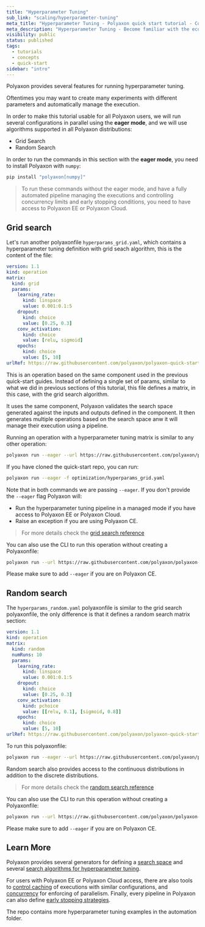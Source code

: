 ```yaml
---
title: "Hyperparameter Tuning"
sub_link: "scaling/hyperparameter-tuning"
meta_title: "Hyperparameter Tuning - Polyaxon quick start tutorial - Core Concepts"
meta_description: "Hyperparameter Tuning - Become familiar with the ecosystem of Polyaxon tools with a top-level overview and useful links to get you started."
visibility: public
status: published
tags:
  - tutorials
  - concepts
  - quick-start
sidebar: "intro"
---
```


Polyaxon provides several features for running hyperparameter tuning.

Oftentimes you may want to create many experiments with different parameters and automatically manage the execution.

In order to make this tutorial usable for all Polyaxon users, 
we will run several configurations in parallel using the **eager mode**, and we will use algorithms supported in all Polyaxon distributions:
 * Grid Search
 * Random Search

In order to run the commands in this section with the **eager mode**, you need to install Polyaxon with `numpy`:

```bash
pip install "polyaxon[numpy]"
```

> To run these commands without the eager mode, and have a fully automated pipeline managing the executions and controlling concurrency limits and early stopping conditions, you need to have access to Polyaxon EE or Polyaxon Cloud.

## Grid search

Let's run another polyaxonfile `hyperparams_grid.yaml`, which contains a hyperparameter tuning definition with grid seach algorithm, this is the content of the file:

```yaml
version: 1.1
kind: operation
matrix:
  kind: grid
  params:
    learning_rate:
      kind: linspace
      value: 0.001:0.1:5
    dropout:
      kind: choice
      value: [0.25, 0.3]
    conv_activation:
      kind: choice
      value: [relu, sigmoid]
    epochs:
      kind: choice
      value: [5, 10]
urlRef: https://raw.githubusercontent.com/polyaxon/polyaxon-quick-start/master/experimentation/typed.yaml
```

This is an operation based on the same component used in the previous quick-start guides.
Instead of defining a single set of params, similar to what we did in previous sections of this tutorial,
this file defines a matrix, in this case, with the grid search algorithm.

It uses the same component, Polyaxon validates the search space generated against
the inputs and outputs defined in the component.
It then generates multiple operations based on the search space anw it will manage their execution using a pipeline.

Running an operation with a hyperparameter tuning matrix is similar to any other operation:

```bash
polyaxon run --eager --url https://raw.githubusercontent.com/polyaxon/polyaxon-quick-start/master/optimization/hyperparams_grid.yaml
```

If you have cloned the quick-start repo, you can run:

```bash
polyaxon run --eager -f optimization/hyperparams_grid.yaml
```

Note that in both commands we are passing `--eager`. If you don't provide the `--eager` flag Polyaxon will:
 * Run the hyperparameter tuning pipeline in a managed mode if you have access to Polyaxon EE or Polyaxon Cloud.
 * Raise an exception if you are using Polyaxon CE.

> For more details check the [grid search reference](/docs/automation/optimization-engine/grid-search/)

You can also use the CLI to run this operation without creating a Polyaxonfile:

```bash
polyaxon run --url https://raw.githubusercontent.com/polyaxon/polyaxon-quick-start/master/experimentation/typed.yaml -HP learning_rate='linspace:[0.001,0.1,5]' -HP conv_activation='choice:[0.25, 0.3]' -HP dropout='choice:[relu, sigmoid]' -HP epochs='choice:[5, 10]'
```

Please make sure to add `--eager` if you are on Polyaxon CE. 

## Random search

The `hyperparams_random.yaml` polyaxonfile is similar to the grid search polyaxonfile, the only difference is that it defines a random search matrix section:

```yaml
version: 1.1
kind: operation
matrix:
  kind: random
  numRuns: 10
  params:
    learning_rate:
      kind: linspace
      value: 0.001:0.1:5
    dropout:
      kind: choice
      value: [0.25, 0.3]
    conv_activation:
      kind: pchoice
      value: [[relu, 0.1], [sigmoid, 0.8]]
    epochs:
      kind: choice
      value: [5, 10]
urlRef: https://raw.githubusercontent.com/polyaxon/polyaxon-quick-start/master/experimentation/typed.yaml
```

To run this polyaxonfile:

```bash
polyaxon run --eager --url https://raw.githubusercontent.com/polyaxon/polyaxon-quick-start/master/optimization/hyperparams_random.yaml
```

Random search also provides access to the continuous distributions in addition to the discrete distributions.

> For more details check the [random search reference](/docs/automation/optimization-engine/random-search/)

You can also use the CLI to run this operation without creating a Polyaxonfile:

```bash
polyaxon run --url https://raw.githubusercontent.com/polyaxon/polyaxon-quick-start/master/experimentation/typed.yaml --matrix-kind random --matrix-num-runs 10 -HP learning_rate='linspace:[0.001,0.1,5]' -HP conv_activation='choice:[0.25, 0.3]' -HP dropout='choice:[relu, sigmoid]' -HP epochs='choice:[5, 10]'
```

Please make sure to add `--eager` if you are on Polyaxon CE.

## Learn More

Polyaxon provides several generators for defining a [search space](/docs/automation/optimization-engine/params/) and several
[search algorithms for hyperparameter tuning](/docs/automation/optimization-engine/).

For users with Polyaxon EE or Polyaxon Cloud access,
there are also tools to [control caching](/docs/automation/helpers/cache/) of executions with similar configurations,
and [concurrency](/docs/automation/helpers/concurrency/) for enforcing of parallelism.
Finally, every pipeline in Polyaxon can also define [early stopping strategies](/docs/automation/helpers/early-stopping/).

The repo contains more hyperparameter tuning examples in the automation folder.
